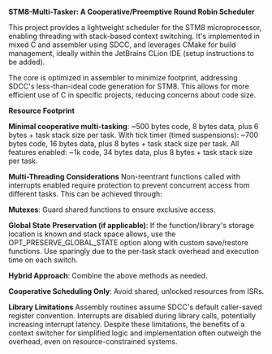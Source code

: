 **STM8-Multi-Tasker: A Cooperative/Preemptive Round Robin Scheduler**

This project provides a lightweight scheduler for the STM8 microprocessor, enabling threading with stack-based context switching. 
It's implemented in mixed C and assembler using SDCC, and leverages CMake for build management, ideally within the JetBrains CLion IDE (setup instructions to be added).

The core is optimized in assembler to minimize footprint, addressing SDCC's less-than-ideal code generation for STM8. This allows for more efficient use of C in specific projects, reducing concerns about code size.

**Resource Footprint**

**Minimal cooperative multi-tasking**: ~500 bytes code, 8 bytes data, plus 6 bytes + task stack size per task.
With tick timer (timed suspensions): ~700 bytes code, 16 bytes data, plus 8 bytes + task stack size per task.
All features enabled: ~1k code, 34 bytes data, plus 8 bytes + task stack size per task.

**Multi-Threading Considerations**
Non-reentrant functions called with interrupts enabled require protection to prevent concurrent access from different tasks. This can be achieved through:

**Mutexes**: Guard shared functions to ensure exclusive access.

**Global State Preservation (if applicable)**: If the function/library's storage location is known and stack space allows, use the OPT_PRESERVE_GLOBAL_STATE option along with custom save/restore functions. Use sparingly due to the per-task stack overhead and execution time on each switch.

**Hybrid Approach**: Combine the above methods as needed.

**Cooperative Scheduling Only**: Avoid shared, unlocked resources from ISRs.

**Library Limitations**
Assembly routines assume SDCC's default caller-saved register convention.
Interrupts are disabled during library calls, potentially increasing interrupt latency.
Despite these limitations, the benefits of a context switcher for simplified logic and implementation often outweigh the overhead, even on resource-constrained systems.
